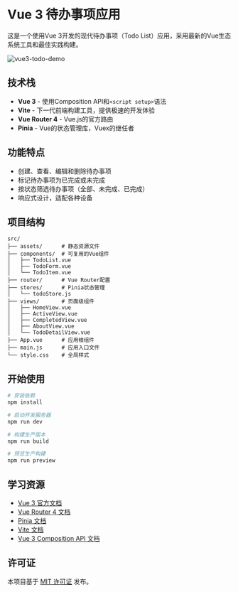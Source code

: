# Vue 3 待办事项应用

这是一个使用Vue 3开发的现代待办事项（Todo List）应用，采用最新的Vue生态系统工具和最佳实践构建。

![vue3-todo-demo](https://pic-bed-1256249917.cos.ap-chengdu.myqcloud.com/uPic/vue3-todo-demo.gif)

## 技术栈

- **Vue 3** - 使用Composition API和`<script setup>`语法
- **Vite** - 下一代前端构建工具，提供极速的开发体验
- **Vue Router 4** - Vue.js的官方路由
- **Pinia** - Vue的状态管理库，Vuex的继任者

## 功能特点

- 创建、查看、编辑和删除待办事项
- 标记待办事项为已完成或未完成
- 按状态筛选待办事项（全部、未完成、已完成）
- 响应式设计，适配各种设备

## 项目结构

```
src/
├── assets/      # 静态资源文件
├── components/  # 可复用的Vue组件
│   ├── TodoList.vue
│   ├── TodoForm.vue
│   └── TodoItem.vue
├── router/      # Vue Router配置
├── stores/      # Pinia状态管理
│   └── todoStore.js
├── views/       # 页面级组件
│   ├── HomeView.vue
│   ├── ActiveView.vue
│   ├── CompletedView.vue
│   ├── AboutView.vue
│   └── TodoDetailView.vue
├── App.vue      # 应用根组件
├── main.js      # 应用入口文件
└── style.css    # 全局样式
```

## 开始使用

```bash
# 安装依赖
npm install

# 启动开发服务器
npm run dev

# 构建生产版本
npm run build

# 预览生产构建
npm run preview
```

## 学习资源

- [Vue 3 官方文档](https://vuejs.org/)
- [Vue Router 4 文档](https://router.vuejs.org/)
- [Pinia 文档](https://pinia.vuejs.org/)
- [Vite 文档](https://vitejs.dev/guide/)
- [Vue 3 Composition API 文档](https://vuejs.org/guide/extras/composition-api-faq.html)

## 许可证

本项目基于 [MIT 许可证](./LICENSE) 发布。
